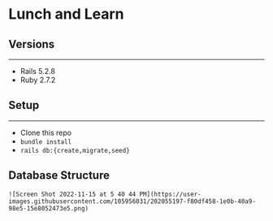 # Lunch and Learn

## Versions
------------------
- Rails 5.2.8
- Ruby 2.7.2


## Setup
------------
- Clone this repo
- ```bundle install```
- ```rails db:{create,migrate,seed}```

## Database Structure
```![Screen Shot 2022-11-15 at 5 40 44 PM](https://user-images.githubusercontent.com/105956031/202055197-f80df458-1e0b-40a9-98e5-15e8052473e5.png)```
